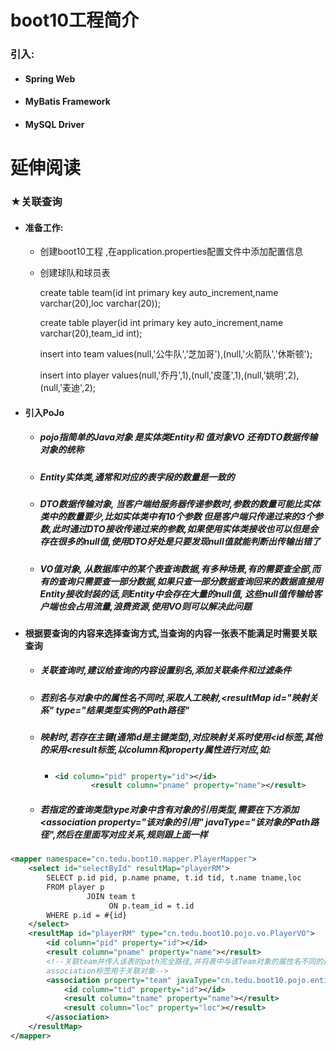 # boot10工程简介

### 引入:

- #### Spring Web

- #### MyBatis Framework

- #### MySQL Driver

# 延伸阅读

### ★关联查询

- #### 准备工作:

  - 创建boot10工程 ,在application.properties配置文件中添加配置信息

  - 创建球队和球员表

    create table team(id int primary key auto_increment,name varchar(20),loc varchar(20));

    create table player(id int primary key auto_increment,name varchar(20),team_id int);

    insert into team values(null,'公牛队','芝加哥'),(null,'火箭队','休斯顿');

    insert into player values(null,'乔丹',1),(null,'皮蓬',1),(null,'姚明',2),(null,'麦迪',2);

- #### 引入PoJo

  - ##### pojo指简单的Java对象 是实体类Entity和 值对象VO 还有DTO数据传输对象的统称

  - ##### Entity实体类,通常和对应的表字段的数量是一致的

  - ##### DTO数据传输对象, 当客户端给服务器传递参数时,参数的数量可能比实体类中的数量要少,比如实体类中有10个参数 但是客户端只传递过来的3个参数,此时通过DTO接收传递过来的参数,如果使用实体类接收也可以但是会存在很多的null值,使用DTO好处是只要发现null值就能判断出传输出错了

  - ##### VO值对象, 从数据库中的某个表查询数据,有多种场景,有的需要查全部,而有的查询只需要查一部分数据,如果只查一部分数据查询回来的数据直接用Entity接收封装的话,则Entity中会存在大量的null值, 这些null值传输给客户端也会占用流量,浪费资源,使用VO则可以解决此问题

- #### 根据要查询的内容来选择查询方式,当查询的内容一张表不能满足时需要关联查询

  - ##### 关联查询时,建议给查询的内容设置别名,添加关联条件和过滤条件

  - ##### 若别名与对象中的属性名不同时,采取人工映射,<resultMap id="映射关系" type="结果类型实例的Path路径"

  - ##### 映射时,若存在主键(通常id是主键类型),对应映射关系时使用<id标签,其他的采用<result标签,以column和property属性进行对应,如:

    - ```xml
      <id column="pid" property="id"></id>
              <result column="pname" property="name"></result>
      ```

  - ##### 若指定的查询类型type对象中含有对象的引用类型,需要在下方添加<association property="该对象的引用" javaType="该对象的Path路径",然后在里面写对应关系,规则跟上面一样

```xml
<mapper namespace="cn.tedu.boot10.mapper.PlayerMapper">    
    <select id="selectById" resultMap="playerRM">
        SELECT p.id pid, p.name pname, t.id tid, t.name tname,loc
        FROM player p
                 JOIN team t
                      ON p.team_id = t.id
        WHERE p.id = #{id}
    </select>
    <resultMap id="playerRM" type="cn.tedu.boot10.pojo.vo.PlayerVO">
        <id column="pid" property="id"></id>
        <result column="pname" property="name"></result>
        <!--关联team并传入该表的path完全路径,并将表中与该Team对象的属性名不同的进行人工映射操作
        association标签用于关联对象-->
        <association property="team" javaType="cn.tedu.boot10.pojo.entity.Team">
            <id column="tid" property="id"></id>
            <result column="tname" property="name"></result>
            <result column="loc" property="loc"></result>
        </association>
    </resultMap>
</mapper>
```

